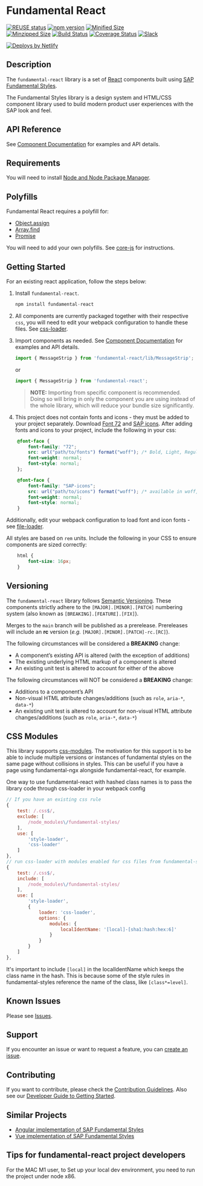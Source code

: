 # Fundamental React

[![REUSE status](https://api.reuse.software/badge/github.com/SAP/fundamental-react)](https://api.reuse.software/info/github.com/SAP/fundamental-react)
[![npm version](https://badge.fury.io/js/fundamental-react.svg)](//www.npmjs.com/package/fundamental-react)
[![Minified Size](https://badgen.net/bundlephobia/min/fundamental-react)](https://bundlephobia.com/result?p=fundamental-react)	
[![Minzipped Size](https://badgen.net/bundlephobia/minzip/fundamental-react)](https://bundlephobia.com/result?p=fundamental-react)
[![Build Status](https://travis-ci.org/SAP/fundamental-react.svg?branch=main)](https://travis-ci.org/SAP/fundamental-react)
[![Coverage Status](https://coveralls.io/repos/github/SAP/fundamental-react/badge.svg?branch=main)](https://coveralls.io/github/SAP/fundamental-react?branch=main)
[![Slack](https://img.shields.io/badge/slack-ui--fundamentals-blue.svg?logo=slack)](https://join.slack.com/t/ui-fundamentals/shared_invite/enQtNTIzOTU0Mzc2NTc5LWQzZWI5MWFhYjE5OTc4YzliN2JhOTc1ZjQxZTg1YjZiMWZiYzRkNjMwYzgyMmFkYmNhZDVjMWE5MDIzOWEzMmM)

<a href="https://www.netlify.com">
  <img src="https://www.netlify.com/img/global/badges/netlify-light.svg" alt="Deploys by Netlify" />
</a>

## Description

The `fundamental-react` library is a set of [React](https://reactjs.org/) components built using [SAP Fundamental Styles](https://sap.github.io/fundamental-styles/).

The Fundamental Styles library is a design system and HTML/CSS component library used to build modern product user experiences with the SAP look and feel.

## API Reference

See [Component Documentation](https://sap.github.io/fundamental-react/) for examples and API details.

## Requirements

You will need to install [Node and Node Package Manager](https://www.npmjs.com/get-npm).

## Polyfills

Fundamental React requires a polyfill for:
- [Object.assign](https://developer.mozilla.org/en-US/docs/Web/JavaScript/Reference/Global_Objects/Object/assign)
- [Array.find](https://developer.mozilla.org/en-US/docs/Web/JavaScript/Reference/Global_Objects/Array/find)
- [Promise](https://developer.mozilla.org/en-US/docs/Web/JavaScript/Reference/Global_Objects/Promise)

You will need to add your own polyfills. See [core-js](https://github.com/zloirock/core-js#commonjs-api) for instructions.

## Getting Started

For an existing react application, follow the steps below:

1. Install `fundamental-react`.

    ```javascript
    npm install fundamental-react
    ```

1. All components are currently packaged together with their respective `css`, you will need to edit your webpack configuration to handle these files. See [css-loader](https://github.com/webpack-contrib/css-loader).

1. Import components as needed. See [Component Documentation](https://sap.github.io/fundamental-react/) for examples and API details.
    ```javascript
    import { MessageStrip } from 'fundamental-react/lib/MessageStrip';
    ```
    or
    ```javascript
    import { MessageStrip } from 'fundamental-react';
    ```

    > **NOTE:** Importing from specific component is recommended. Doing so will bring in only the component you are using instead of the whole library, which will reduce your bundle size significantly.


1. This project does not contain fonts and icons - they must be added to your project separately. Download [Font 72](https://experience.sap.com/fiori-design-web/downloads/#download-font-72) and [SAP icons](https://experience.sap.com/fiori-design-web/downloads/#sap-icon-font). After adding fonts and icons to your project, include the following in your css:

```css
    @font-face {
        font-family: "72";
        src: url("path/to/fonts") format("woff"); /* Bold, Light, Regular available in woff and woff2 */
        font-weight: normal;
        font-style: normal;
    };

    @font-face {
        font-family: "SAP-icons";
        src: url("path/to/icons") format("woff"); /* available in woff, woff2 and ttf */
        font-weight: normal;
        font-style: normal;
    }
```

Additionally, edit your webpack configuration to load font and icon fonts - see [file-loader](https://webpack.js.org/loaders/file-loader/).

All styles are based on `rem` units. Include the following in your CSS to ensure components are sized correctly:

```css
    html {
        font-size: 16px;
    }
```

## Versioning

The `fundamental-react` library follows [Semantic Versioning](https://semver.org/). These components strictly adhere to the `[MAJOR].[MINOR].[PATCH]` numbering system (also known as `[BREAKING].[FEATURE].[FIX]`).

Merges to the `main` branch will be published as a prerelease. Prereleases will include an **rc** version (_e.g._ `[MAJOR].[MINOR].[PATCH]-rc.[RC]`).

The following circumstances will be considered a **BREAKING** change:
* A component’s existing API is altered (with the exception of additions)
* The existing underlying HTML markup of a component is altered
* An existing unit test is altered to account for either of the above

The following circumstances will NOT be considered a **BREAKING** change:
* Additions to a component’s API
* Non-visual HTML attribute changes/additions (such as `role`, `aria-*`, `data-*`)
* An existing unit test is altered to account for non-visual HTML attribute changes/additions (such as `role`, `aria-*`, `data-*`)

## CSS Modules

This library supports [css-modules](https://github.com/css-modules/css-modules). The motivation for this support is to be able to include multiple versions or instances of fundamental styles on the same page without collisions in styles.  This can be useful if you have a page using fundamental-ngx alongside fundamental-react, for example.

One way to use fundamental-react with hashed class names is to pass the library code through css-loader in your webpack config

```js
// If you have an existing css rule
{
    test: /.css$/,
    exclude: [
        /node_modules\/fundamental-styles/
    ],
    use: [
        'style-loader',
        'css-loader'
    ]
},
// run css-loader with modules enabled for css files from fundamental-styles
{
    test: /.css$/,
    include: [
        /node_modules\/fundamental-styles/
    ],
    use: [
        'style-loader',
        {
            loader: 'css-loader',
            options: {
                modules: {
                    localIdentName: '[local]-[sha1:hash:hex:6]'
                }
            }
        }
    ]
},
```

It's important to include `[local]` in the localIdentName which keeps the class name in the hash. This is because some of the style rules in fundamental-styles reference the name of the class, like `[class*=level]`.

## Known Issues

Please see [Issues](https://github.com/SAP/fundamental-react/issues).

## Support

If you encounter an issue or want to request a feature, you can [create an issue](https://github.com/SAP/fundamental-react/issues/new).

## Contributing

If you want to contribute, please check the [Contribution Guidelines](https://github.com/SAP/fundamental-react/blob/main/.github/CONTRIBUTING.md). Also see our [Developer Guide to Getting Started](https://github.com/SAP/fundamental-react/wiki/Developer-Guide).

## Similar Projects

-   [Angular implementation of SAP Fundamental Styles](https://github.com/SAP/fundamental-ngx)
-   [Vue implementation of SAP Fundamental Styles](https://github.com/SAP/fundamental-vue)

##  Tips for fundamental-react project developers
 For the MAC M1 user, to Set up your local dev environment, you need to run the project under node x86.